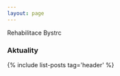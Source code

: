 ```yaml
---
layout: page
---
```


Rehabilitace Bystrc

<h3>Aktuality</h3>
{% include list-posts tag='header' %}
